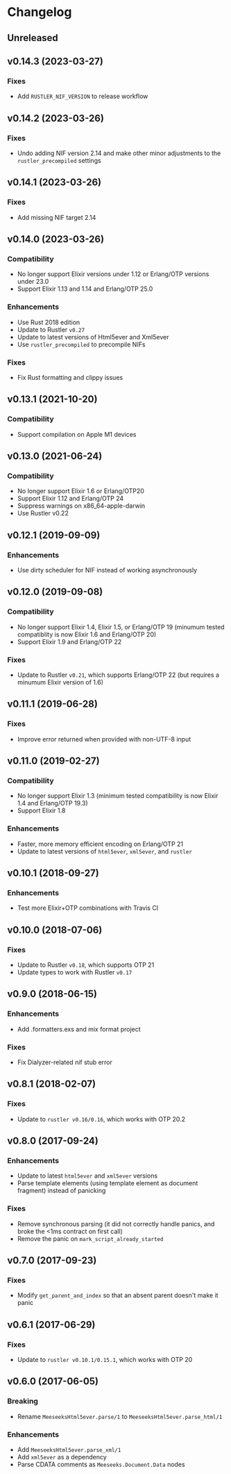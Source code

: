 # Changelog

## Unreleased

## v0.14.3 (2023-03-27)

### Fixes

  * Add `RUSTLER_NIF_VERSION` to release workflow

## v0.14.2 (2023-03-26)

### Fixes

  * Undo adding NIF version 2.14 and make other minor adjustments to the `rustler_precompiled` settings

## v0.14.1 (2023-03-26)

### Fixes

  * Add missing NIF target 2.14

## v0.14.0 (2023-03-26)

### Compatibility

  * No longer support Elixir versions under 1.12 or Erlang/OTP versions under 23.0
  * Support Elixir 1.13 and 1.14 and Erlang/OTP 25.0

### Enhancements

  * Use Rust 2018 edition
  * Update to Rustler `v0.27`
  * Update to latest versions of Html5ever and Xml5ever
  * Use `rustler_precompiled` to precompile NIFs

### Fixes

  * Fix Rust formatting and clippy issues

## v0.13.1 (2021-10-20)

### Compatibility

  * Support compilation on Apple M1 devices

## v0.13.0 (2021-06-24)

### Compatibility

  * No longer support Elixir 1.6 or Erlang/OTP20
  * Support Elixir 1.12 and Erlang/OTP 24
  * Suppress warnings on x86_64-apple-darwin
  * Use Rustler v0.22

## v0.12.1 (2019-09-09)

### Enhancements

  * Use dirty scheduler for NIF instead of working asynchronously

## v0.12.0 (2019-09-08)

### Compatibility

  * No longer support Elixir 1.4, Elixir 1.5, or Erlang/OTP 19 (minumum tested compatiblity is now Elixir 1.6 and Erlang/OTP 20)
  * Support Elixir 1.9 and Erlang/OTP 22

### Fixes

  * Update to Rustler `v0.21`, which supports Erlang/OTP 22 (but requires a minumum Elixir version of 1.6)

## v0.11.1 (2019-06-28)

### Fixes

  * Improve error returned when provided with non-UTF-8 input

## v0.11.0 (2019-02-27)

### Compatibility

  * No longer support Elixir 1.3 (minimum tested compatibility is now Elixir 1.4 and Erlang/OTP 19.3)
  * Support Elixir 1.8

### Enhancements

  * Faster, more memory efficient encoding on Erlang/OTP 21
  * Update to latest versions of `html5ever`, `xml5ever`, and `rustler`

###

## v0.10.1 (2018-09-27)

### Enhancements

  * Test more Elixir+OTP combinations with Travis CI

## v0.10.0 (2018-07-06)

### Fixes

  * Update to Rustler `v0.18`, which supports OTP 21
  * Update types to work with Rustler `v0.17`

## v0.9.0 (2018-06-15)

### Enhancements

  * Add .formatters.exs and mix format project

### Fixes

  * Fix Dialyzer-related nif stub error

## v0.8.1 (2018-02-07)

### Fixes

  * Update to `rustler v0.16/0.16`, which works with OTP 20.2

## v0.8.0 (2017-09-24)

### Enhancements

  * Update to latest `html5ever` and `xml5ever` versions
  * Parse template elements (using template element as document fragment) instead of panicking

### Fixes

  * Remove synchronous parsing (it did not correctly handle panics, and broke the <1ms contract on first call)
  * Remove the panic on `mark_script_already_started`

## v0.7.0 (2017-09-23)

### Fixes

  * Modify `get_parent_and_index` so that an absent parent doesn't make it panic

## v0.6.1 (2017-06-29)

### Fixes

  * Update to `rustler v0.10.1/0.15.1`, which works with OTP 20

## v0.6.0 (2017-06-05)

### Breaking

  * Rename `MeeseeksHtml5ever.parse/1` to `MeeseeksHtml5ever.parse_html/1`

### Enhancements

  * Add `MeeseeksHtml5ever.parse_xml/1`
  * Add `xml5ever` as a dependency
  * Parse CDATA comments as `Meeseeks.Document.Data` nodes
